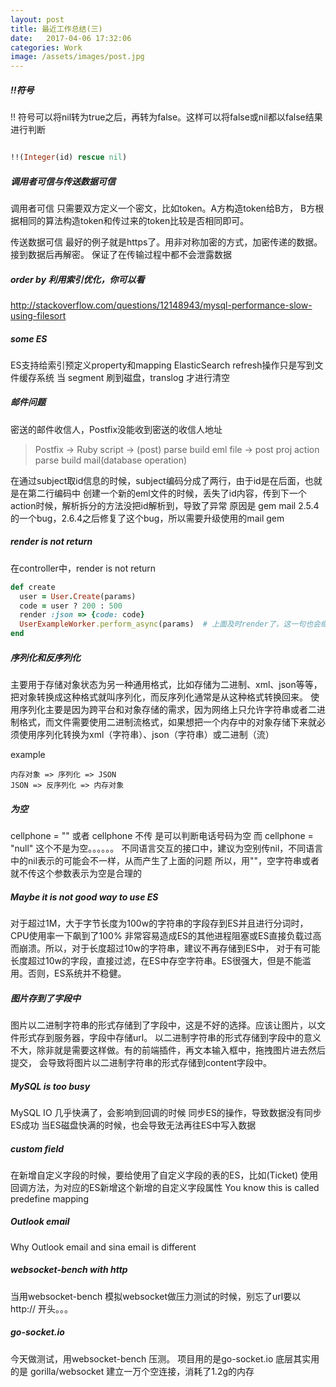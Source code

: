 ```yaml
---
layout: post
title: 最近工作总结(三)
date:   2017-04-06 17:32:06
categories: Work
image: /assets/images/post.jpg
---
```


##### !!符号
!! 符号可以将nil转为true之后，再转为false。这样可以将false或nil都以false结果进行判断

```ruby

!!(Integer(id) rescue nil)
```
##### 调用者可信与传送数据可信
调用者可信 只需要双方定义一个密文，比如token。A方构造token给B方，
B方根据相同的算法构造token和传过来的token比较是否相同即可。

传送数据可信 最好的例子就是https了。用非对称加密的方式，加密传递的数据。接到数据后再解密。
保证了在传输过程中都不会泄露数据

##### order by 利用索引优化，你可以看
http://stackoverflow.com/questions/12148943/mysql-performance-slow-using-filesort

##### some ES
ES支持给索引预定义property和mapping
ElasticSearch refresh操作只是写到文件缓存系统
当 segment 刷到磁盘，translog 才进行清空

##### 邮件问题
密送的邮件收信人，Postfix没能收到密送的收信人地址

> Postfix -> Ruby script -> (post) parse build eml file -> post proj action parse build mail(database operation)

在通过subject取id信息的时候，subject编码分成了两行，由于id是在后面，也就是在第二行编码中
创建一个新的eml文件的时候，丢失了id内容，传到下一个action时候，解析拆分的方法没把id解析到，导致了异常
原因是 gem mail 2.5.4的一个bug，2.6.4之后修复了这个bug，所以需要升级使用的mail gem

##### render is not return
在controller中，render is not return

```ruby
def create
  user = User.Create(params)
  code = user ? 200 : 500
  render :json => {code: code}
  UserExampleWorker.perform_async(params)  # 上面及时render了，这一句也会继续执行下去。redirect_to 和这里类似
end

```

##### 序列化和反序列化

主要用于存储对象状态为另一种通用格式，比如存储为二进制、xml、json等等，把对象转换成这种格式就叫序列化，而反序列化通常是从这种格式转换回来。
使用序列化主要是因为跨平台和对象存储的需求，因为网络上只允许字符串或者二进制格式，而文件需要使用二进制流格式，如果想把一个内存中的对象存储下来就必须使用序列化转换为xml（字符串）、json（字符串）或二进制（流）

example
```
内存对象 => 序列化 => JSON
JSON => 反序列化 => 内存对象
```

##### 为空
cellphone = "" 或者 cellphone 不传 是可以判断电话号码为空
而 cellphone = "null" 这个不是为空。。。。。。
不同语言交互的接口中，建议为空别传nil，不同语言中的nil表示的可能会不一样，从而产生了上面的问题
所以，用""，空字符串或者就不传这个参数表示为空是合理的

##### Maybe it is not good way to use ES
对于超过1M，大于字节长度为100w的字符串的字段存到ES并且进行分词时，CPU使用率一下飙到了100%
非常容易造成ES的其他进程阻塞或ES直接负载过高而崩溃。所以，对于长度超过10w的字符串，建议不再存储到ES中，
对于有可能长度超过10w的字段，直接过滤，在ES中存空字符串。ES很强大，但是不能滥用。否则，ES系统并不稳健。

##### 图片存到了字段中
图片以二进制字符串的形式存储到了字段中，这是不好的选择。应该让图片，以文件形式存到服务器，字段中存储url。
以二进制字符串的形式存储到字段中的意义不大，除非就是需要这样做。有的前端插件，再文本输入框中，拖拽图片进去然后提交，
会导致将图片以二进制字符串的形式存储到content字段中。

##### MySQL is too busy
MySQL IO 几乎快满了，会影响到回调的时候 同步ES的操作，导致数据没有同步ES成功
当ES磁盘快满的时候，也会导致无法再往ES中写入数据

##### custom field
在新增自定义字段的时候，要给使用了自定义字段的表的ES，比如(Ticket) 使用回调方法，为对应的ES新增这个新增的自定义字段属性
You know this is called predefine mapping

##### Outlook email
Why Outlook email and sina email is different

##### websocket-bench with http
当用websocket-bench 模拟websocket做压力测试的时候，别忘了url要以http:// 开头。。。

##### go-socket.io
今天做测试，用websocket-bench 压测。 项目用的是go-socket.io 底层其实用的是 gorilla/websocket
建立一万个空连接，消耗了1.2g的内存
